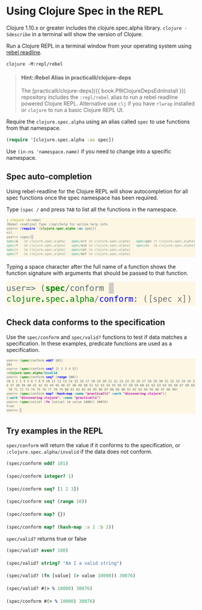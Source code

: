 # Using Clojure Spec in the REPL
Clojure 1.10.x or greater includes the clojure.spec.alpha library.  `clojure -Sdescribe` in a terminal will show the version of Clojure.

Run a Clojure REPL in a terminal window from your operating system using [rebel readline](https://github.com/bhauman/rebel-readline).

```shell
clojure -M:repl/rebel
```

> #### Hint::Rebel Alias in practicalli/clojure-deps
> The [practicalli/clojure-deps]({{ book.P9IClojureDepsEdnInstall }}) repository includes the `:repl/rebel` alias to run a rebel readline powered Clojure REPL.  Alternative use `clj` if you have `rlwrap` installed or `clojure` to run a basic Clojure REPL UI.


Require the `clojure.spec.alpha` using an alias called `spec` to use functions from that namespace.

```clojure
(require '[clojure.spec.alpha :as spec])
```

Use `(in-ns 'namespace.name)` if you need to change into a specific namespace.

## Spec auto-completion
Using rebel-readline for the Clojure REPL will show autocompletion for all spec functions once the spec namespace has been required.

Type `(spec /` and press `TAB` to list all the functions in the namespace.

![Clojure REPL - rebel readline autocompletion for spec](/images/clojure-repl-rebel-require-spec-tab-function-autocompletion.png)

Typing a space character after the full name of a function shows the function signature with arguments that should be passed to that function.

![Clojure REPL - rebel readline spec conform function signature](/images/cloure-repl-rebel-readline-spec-function-help-conform.png)


## Check data conforms to the specification
Use the `spec/conform` and `spec/valid?` functions to test if data matches a specification.  In these examples, predicate functions are used as a specification.

![Clojure REPL - rebel readline spec examples](/images/clojure-repl-rebel-readline-spec-examples-conform-valid.png)


## Try examples in the REPL
`spec/conform` will return the value if it conforms to the specification, or `:clojure.spec.alpha/invalid` if the data does not conform.

```clojure
(spec/conform odd? 101)

(spec/conform integer? 1)

(spec/conform seq? [1 2 3])

(spec/conform seq? (range 10))

(spec/conform map? {})

(spec/conform map? (hash-map :a 1 :b 2))
```

`spec/valid?` returns true or false

```clojure
(spec/valid? even? 180)

(spec/valid? string? "Am I a valid string")

(spec/valid? (fn [value] (> value 10000)) 30076)

(spec/valid? #(> % 10000) 30076)

(spec/conform #(> % 10000) 30076)
```
